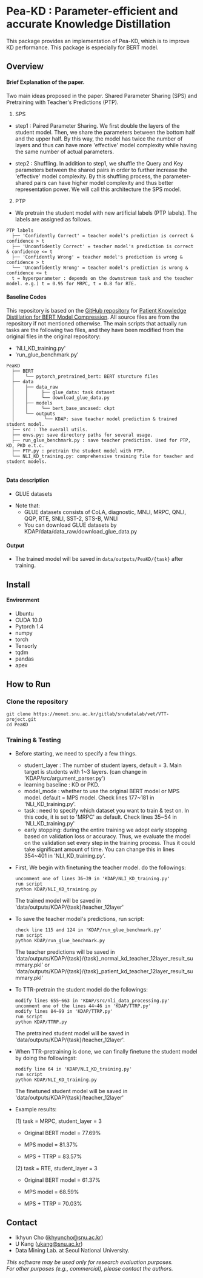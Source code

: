 # Pea-KD : Parameter-efficient and accurate Knowledge Distillation
This package provides an implementation of Pea-KD, which is to improve KD performance. This package is especially for BERT model.  

## Overview
#### Brief Explanation of the paper. 
Two main ideas proposed in the paper. Shared Parameter Sharing (SPS) and Pretraining with Teacher's Predictions (PTP). 

1) SPS 

- step1 : Paired Parameter Sharing. 
We first double the layers of the student model. Then, we share the parameters between the bottom half and the upper half. 
By this way, the model has twice the number of layers and thus can have more 'effective' model complexity while having the same number of actual parameters. 

- step2 : Shuffling. 
In addition to step1, we shuffle the Query and Key parameters between the shared pairs in order to further increase the 'effective' model complexity. 
By this shuffling process, the parameter-shared pairs can have higher model complexity and thus better representation power. 
We will call this architecture the SPS model. 

2) PTP 

- We pretrain the student model with new artificial labels (PTP labels). The labels are assigned as follows.

``` Unicode
PTP labels 
  ├── 'Confidently Correct' = teacher model's prediction is correct & confidence > t 
  ├── 'Unconfidently Correct' = teacher model's prediction is correct & confidence <= t 
  ├── 'Confidently Wrong' = teacher model's prediction is wrong & confidence > t 
  └── 'Unconfidently Wrong' = teacher model's prediction is wrong & confidence <= t
  t = hyperparameter : depends on the downstream task and the teacher model. e.g.) t = 0.95 for MRPC, t = 0.8 for RTE.
```  
#### Baseline Codes
This repository is based on the [GitHub repository](https://github.com/intersun/PKD-for-BERT-Model-Compression) for [Patient Knowledge Distillation for BERT Model Compression](https://arxiv.org/abs/1908.09355). All source files are from the repository if not mentioned otherwise. The main scripts that actually run tasks are the following two files, and they have been modified from the original files in the original repository:
- 'NLI_KD_training.py'
- 'run_glue_benchmark.py'

``` Unicode
PeaKD        
  ├── BERT
  │    └── pytorch_pretrained_bert: BERT sturcture files
  ├── data
  │    ├── data_raw
  │    │     ├── glue_data: task dataset
  │    │     └── download_glue_data.py
  │    ├── models
  │    │     └── bert_base_uncased: ckpt
  │    └── outputs
  │           └── KDAP: save teacher model prediction & trained student model.
  ├── src : The overall utils. 
  ├── envs.py: save directory paths for several usage.
  ├── run_glue_benchmark.py : save teacher prediction. Used for PTP, KD, PKD e.t.c. 
  ├── PTP.py : pretrain the student model with PTP. 
  └── NLI_KD_training.py: comprehensive training file for teacher and student models.
  
```

#### Data description
- GLUE datasets

* Note that: 
    * GLUE datasets consists of CoLA, diagnostic, MNLI, MRPC, QNLI, QQP, RTE, SNLI, SST-2, STS-B, WNLI
    * You can download GLUE datasets by KDAP/data/data_raw/download_glue_data.py

#### Output
* The trained model will be saved in `data/outputs/PeaKD/{task}` after training.

## Install

#### Environment 
* Ubuntu
* CUDA 10.0
* Pytorch 1.4 
* numpy
* torch
* Tensorly
* tqdm
* pandas
* apex

## How to Run

### Clone the repository

```
git clone https://monet.snu.ac.kr/gitlab/snudatalab/vet/VTT-project.git
cd PeaKD
```

### Training & Testing 
* Before starting, we need to specify a few things.
    * student_layer : The number of student layers, default = 3. Main target is students with 1~3 layers. (can change in 'KDAP/src/argument_parser.py')
    * learning baseline : KD or PKD.
    * model_mode : whether to use the original BERT model or MPS model. default = MPS model. Check lines 177~181 in 'NLI_KD_training.py'.
    * task : need to specify which dataset you want to train & test on. In this code, it is set to 'MRPC' as default. Check lines 35~54 in 'NLI_KD_training.py'
    * early stopping: during the entire training we adopt early stopping based on validation loss or accuracy. Thus, 
    we evaluate the model on the validation set every step in the training process. Thus it could take significant amount of time. 
You can change this in lines 354~401 in 'NLI_KD_training.py'. 
* First, We begin with finetuning the teacher model. do the followings:
    ```
    uncomment one of lines 36~39 in 'KDAP/NLI_KD_training.py' 
    run script
    python KDAP/NLI_KD_training.py 
    ```
    The trained model will be saved in 'data/outputs/KDAP/{task}/teacher_12layer'

* To save the teacher model's predictions, run script:
    ```
    check line 115 and 124 in 'KDAP/run_glue_benchmark.py'
    run script
    python KDAP/run_glue_benchmark.py
    ```
    The teacher predictions will be saved in 'data/outputs/KDAP/{task}/{task}_normal_kd_teacher_12layer_result_summary.pkl'
    or 'data/outputs/KDAP/{task}/{task}_patient_kd_teacher_12layer_result_summary.pkl'

* To TTR-pretrain the student model do the followings:
    ```
    modify lines 655~663 in 'KDAP/src/nli_data_processing.py'
    uncomment one of the lines 44~46 in 'KDAP/TTRP.py'
    modify lines 84~99 in 'KDAP/TTRP.py'
    run script 
    python KDAP/TTRP.py 
    ```
    The pretrained student model will be saved in 'data/outputs/KDAP/{task}/teacher_12layer'. 
* When TTR-pretraining is done, we can finally finetune the student model by doing the followingst:
    ```
    modify line 64 in 'KDAP/NLI_KD_training.py'
    run script
    python KDAP/NLI_KD_training.py 
    ```
    The finetuned student model will be saved in 'data/outputs/KDAP/{task}/teacher_12layer' 

* Example results: 

    (1) task = MRPC, student_layer = 3

    - Original BERT model = 77.69%

    - MPS model = 81.37% 
 
    - MPS + TTRP = 83.57%
    
    (2) task = RTE, student_layer = 3
    
    - Original BERT model = 61.37%
    
    - MPS model = 68.59% 
    
    - MPS + TTRP = 70.03%

## Contact

- Ikhyun Cho (ikhyuncho@snu.ac.kr)
- U Kang (ukang@snu.ac.kr)
- Data Mining Lab. at Seoul National University.

*This software may be used only for research evaluation purposes.*  
*For other purposes (e.g., commercial), please contact the authors.*
